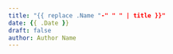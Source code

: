 ```yaml
---
title: "{{ replace .Name "-" " " | title }}"
date: {{ .Date }}
draft: false
author: Author Name
---
```


